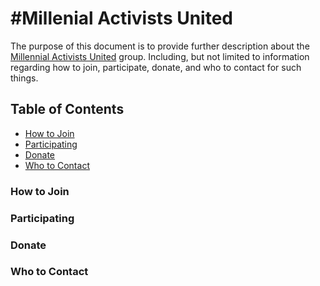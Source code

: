 #Millenial Activists United
====
The purpose of this document is to provide further description about the [Millennial Activists United](http://millennialau.tumblr.com) group. Including, but not limited to information regarding how to join, participate, donate, and who to contact for such things.

Table of Contents
-------

- [How to Join](#howtojoin)
- [Participating](#participating)
- [Donate](#donate)
- [Who to Contact](#contact)

### How to Join
### Participating
### Donate
### Who to Contact
